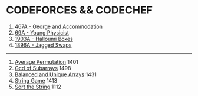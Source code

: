 # CODEFORCES && CODECHEF
1. [467A -  George and Accommodation](https://codeforces.com/problemset/problem/467/A)
2. [69A - Young Physicist](https://codeforces.com/problemset/problem/69/A)
3. [1903A - Halloumi Boxes](https://codeforces.com/problemset/problem/1903/A)
4. [1896A - Jagged Swaps](https://codeforces.com/problemset/problem/1896/A)

------------------------------------------------------------------------------------

1. [Average Permutation](https://github.com/iamabirakash/CODEFORCES/tree/main/Average%20Permutation) 1401
2. [Gcd of Subarrays](https://github.com/iamabirakash/CODEFORCES/tree/main/GCD) 1498
3. [Balanced and Unique Arrays](https://github.com/iamabirakash/CODEFORCES/tree/main/Balanced%20and%20Unique%20Arrays) 1431
4. [String Game](https://github.com/iamabirakash/CODEFORCES/tree/main/String%20Game) 1413
5. [Sort the String](https://github.com/iamabirakash/CODEFORCES/tree/main/Sort%20the%20String) 1112
